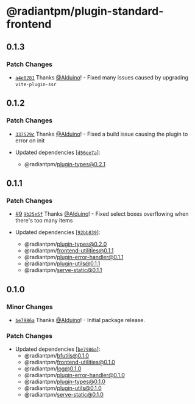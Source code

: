 # @radiantpm/plugin-standard-frontend

## 0.1.3

### Patch Changes

-   [`a4e0281`](https://github.com/RadiantPM/RadiantPM/commit/a4e028194b1324021cd6773da176bd8c6bd266ec) Thanks [@Alduino](https://github.com/Alduino)! - Fixed many issues caused by upgrading `vite-plugin-ssr`

## 0.1.2

### Patch Changes

-   [`337529c`](https://github.com/RadiantPM/RadiantPM/commit/337529c1c176b1b8aea7b4ec55fcbb814e4cad02) Thanks [@Alduino](https://github.com/Alduino)! - Fixed a build issue causing the plugin to error on init

-   Updated dependencies [[`d56ee7a`](https://github.com/RadiantPM/RadiantPM/commit/d56ee7a722c213219abb7b6806dcbf0807d70409)]:
    -   @radiantpm/plugin-types@0.2.1

## 0.1.1

### Patch Changes

-   [#9](https://github.com/RadiantPM/RadiantPM/pull/9) [`9b25e5f`](https://github.com/RadiantPM/RadiantPM/commit/9b25e5ffc15255b2165e47552db07b5c66ff655e) Thanks [@Alduino](https://github.com/Alduino)! - Fixed select boxes overflowing when there's too many items

-   Updated dependencies [[`92bb839`](https://github.com/RadiantPM/RadiantPM/commit/92bb839607e731207231fa999cbcc564c308e23b)]:
    -   @radiantpm/plugin-types@0.2.0
    -   @radiantpm/frontend-utilities@0.1.1
    -   @radiantpm/plugin-error-handler@0.1.1
    -   @radiantpm/plugin-utils@0.1.1
    -   @radiantpm/serve-static@0.1.1

## 0.1.0

### Minor Changes

-   [`be7986a`](https://github.com/RadiantGuild/Apps.RadiantPM/commit/be7986a62980476e650169f8ec49445ff1943d89) Thanks [@Alduino](https://github.com/Alduino)! - Initial package release.

### Patch Changes

-   Updated dependencies [[`be7986a`](https://github.com/RadiantGuild/Apps.RadiantPM/commit/be7986a62980476e650169f8ec49445ff1943d89)]:
    -   @radiantpm/bfutils@0.1.0
    -   @radiantpm/frontend-utilities@0.1.0
    -   @radiantpm/log@0.1.0
    -   @radiantpm/plugin-error-handler@0.1.0
    -   @radiantpm/plugin-types@0.1.0
    -   @radiantpm/plugin-utils@0.1.0
    -   @radiantpm/serve-static@0.1.0
